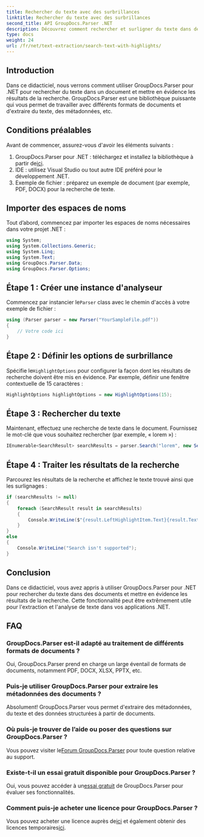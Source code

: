 ```yaml
---
title: Rechercher du texte avec des surbrillances
linktitle: Rechercher du texte avec des surbrillances
second_title: API GroupDocs.Parser .NET
description: Découvrez comment rechercher et surligner du texte dans des documents à l'aide de GroupDocs.Parser pour .NET. Extrayez efficacement des informations précieuses.
type: docs
weight: 24
url: /fr/net/text-extraction/search-text-with-highlights/
---
```

## Introduction
Dans ce didacticiel, nous verrons comment utiliser GroupDocs.Parser pour .NET pour rechercher du texte dans un document et mettre en évidence les résultats de la recherche. GroupDocs.Parser est une bibliothèque puissante qui vous permet de travailler avec différents formats de documents et d'extraire du texte, des métadonnées, etc.
## Conditions préalables
Avant de commencer, assurez-vous d'avoir les éléments suivants :
1.  GroupDocs.Parser pour .NET : téléchargez et installez la bibliothèque à partir de[ici](https://releases.groupdocs.com/parser/net/).
2. IDE : utilisez Visual Studio ou tout autre IDE préféré pour le développement .NET.
3. Exemple de fichier : préparez un exemple de document (par exemple, PDF, DOCX) pour la recherche de texte.

## Importer des espaces de noms
Tout d’abord, commencez par importer les espaces de noms nécessaires dans votre projet .NET :
```csharp
using System;
using System.Collections.Generic;
using System.Linq;
using System.Text;
using GroupDocs.Parser.Data;
using GroupDocs.Parser.Options;
```
## Étape 1 : Créer une instance d'analyseur
 Commencez par instancier le`Parser` class avec le chemin d'accès à votre exemple de fichier :
```csharp
using (Parser parser = new Parser("YourSampleFile.pdf"))
{
    // Votre code ici
}
```
## Étape 2 : Définir les options de surbrillance
 Spécifie le`HighlightOptions` pour configurer la façon dont les résultats de recherche doivent être mis en évidence. Par exemple, définir une fenêtre contextuelle de 15 caractères :
```csharp
HighlightOptions highlightOptions = new HighlightOptions(15);
```
## Étape 3 : Rechercher du texte
Maintenant, effectuez une recherche de texte dans le document. Fournissez le mot-clé que vous souhaitez rechercher (par exemple, « lorem ») :
```csharp
IEnumerable<SearchResult> searchResults = parser.Search("lorem", new SearchOptions(true, false, false, highlightOptions));
```
## Étape 4 : Traiter les résultats de la recherche
Parcourez les résultats de la recherche et affichez le texte trouvé ainsi que les surlignages :
```csharp
if (searchResults != null)
{
    foreach (SearchResult result in searchResults)
    {
        Console.WriteLine($"{result.LeftHighlightItem.Text}{result.Text}{result.RightHighlightItem.Text}");
    }
}
else
{
    Console.WriteLine("Search isn't supported");
}
```

## Conclusion
Dans ce didacticiel, vous avez appris à utiliser GroupDocs.Parser pour .NET pour rechercher du texte dans des documents et mettre en évidence les résultats de la recherche. Cette fonctionnalité peut être extrêmement utile pour l'extraction et l'analyse de texte dans vos applications .NET.

## FAQ
### GroupDocs.Parser est-il adapté au traitement de différents formats de documents ?
Oui, GroupDocs.Parser prend en charge un large éventail de formats de documents, notamment PDF, DOCX, XLSX, PPTX, etc.
### Puis-je utiliser GroupDocs.Parser pour extraire les métadonnées des documents ?
Absolument! GroupDocs.Parser vous permet d'extraire des métadonnées, du texte et des données structurées à partir de documents.
### Où puis-je trouver de l’aide ou poser des questions sur GroupDocs.Parser ?
 Vous pouvez visiter le[Forum GroupDocs.Parser](https://forum.groupdocs.com/c/parser/17) pour toute question relative au support.
### Existe-t-il un essai gratuit disponible pour GroupDocs.Parser ?
 Oui, vous pouvez accéder à un[essai gratuit](https://releases.groupdocs.com/) de GroupDocs.Parser pour évaluer ses fonctionnalités.
### Comment puis-je acheter une licence pour GroupDocs.Parser ?
 Vous pouvez acheter une licence auprès de[ici](https://purchase.groupdocs.com/buy) et également obtenir des licences temporaires[ici](https://purchase.groupdocs.com/temporary-license/).